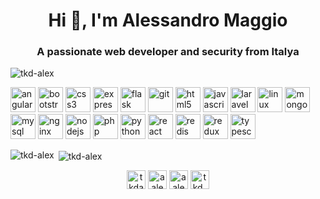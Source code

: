 <h1 align="center">Hi 👋, I'm Alessandro Maggio</h1>
<h3 align="center">A passionate web developer and security from Italya</h3>

<p align="left"> <img src="https://komarev.com/ghpvc/?username=tkd-alex" alt="tkd-alex" /> </p>

<p align="left"><img src="https://devicons.github.io/devicon/devicon.git/icons/angularjs/angularjs-original.svg" alt="angularjs" width="40" height="40"/> <img src="https://devicons.github.io/devicon/devicon.git/icons/bootstrap/bootstrap-plain.svg" alt="bootstrap" width="40" height="40"/> <img src="https://devicons.github.io/devicon/devicon.git/icons/css3/css3-original-wordmark.svg" alt="css3" width="40" height="40"/> <img src="https://devicons.github.io/devicon/devicon.git/icons/express/express-original-wordmark.svg" alt="express" width="40" height="40"/> <img src="https://www.vectorlogo.zone/logos/pocoo_flask/pocoo_flask-icon.svg" alt="flask" width="40" height="40"/> <img src="https://www.vectorlogo.zone/logos/git-scm/git-scm-icon.svg" alt="git" width="40" height="40"/> <img src="https://devicons.github.io/devicon/devicon.git/icons/html5/html5-original-wordmark.svg" alt="html5" width="40" height="40"/> <img src="https://devicons.github.io/devicon/devicon.git/icons/javascript/javascript-original.svg" alt="javascript" width="40" height="40"/> <img src="https://devicons.github.io/devicon/devicon.git/icons/laravel/laravel-plain-wordmark.svg" alt="laravel" width="40" height="40"/> <img src="https://devicons.github.io/devicon/devicon.git/icons/linux/linux-original.svg" alt="linux" width="40" height="40"/> <img src="https://devicons.github.io/devicon/devicon.git/icons/mongodb/mongodb-original-wordmark.svg" alt="mongodb" width="40" height="40"/> <img src="https://devicons.github.io/devicon/devicon.git/icons/mysql/mysql-original-wordmark.svg" alt="mysql" width="40" height="40"/> <img src="https://devicons.github.io/devicon/devicon.git/icons/nginx/nginx-original.svg" alt="nginx" width="40" height="40"/> <img src="https://devicons.github.io/devicon/devicon.git/icons/nodejs/nodejs-original-wordmark.svg" alt="nodejs" width="40" height="40"/> <img src="https://devicons.github.io/devicon/devicon.git/icons/php/php-original.svg" alt="php" width="40" height="40"/> <img src="https://devicons.github.io/devicon/devicon.git/icons/python/python-original.svg" alt="python" width="40" height="40"/> <img src="https://devicons.github.io/devicon/devicon.git/icons/react/react-original-wordmark.svg" alt="react" width="40" height="40"/> <img src="https://devicons.github.io/devicon/devicon.git/icons/redis/redis-original-wordmark.svg" alt="redis" width="40" height="40"/> <img src="https://devicons.github.io/devicon/devicon.git/icons/redux/redux-original.svg" alt="redux" width="40" height="40"/> <img src="https://devicons.github.io/devicon/devicon.git/icons/typescript/typescript-original.svg" alt="typescript" width="40" height="40"/></p>

<p><img align="left" src="https://github-readme-stats.vercel.app/api/top-langs/?username=tkd-alex&layout=compact" alt="tkd-alex" /></p>

<p>&nbsp;<img align="center" src="https://github-readme-stats.vercel.app/api?username=tkd-alex&show_icons=true&count_private=true" alt="tkd-alex" /></p>

<p align="center">
<a href="https://twitter.com/tkdaxel" target="blank"><img align="center" src="https://cdn.jsdelivr.net/npm/simple-icons@3.0.1/icons/twitter.svg" alt="tkdaxel" height="30" width="30" /></a>
<a href="https://linkedin.com/in/aalessandromaggio" target="blank"><img align="center" src="https://cdn.jsdelivr.net/npm/simple-icons@3.0.1/icons/linkedin.svg" alt="aalessandromaggio" height="30" width="30" /></a>
<a href="https://fb.com/aalessandromaggio" target="blank"><img align="center" src="https://cdn.jsdelivr.net/npm/simple-icons@3.0.1/icons/facebook.svg" alt="aalessandromaggio" height="30" width="30" /></a>
<a href="https://instagram.com/tkd_alex" target="blank"><img align="center" src="https://cdn.jsdelivr.net/npm/simple-icons@3.0.1/icons/instagram.svg" alt="tkd_alex" height="30" width="30" /></a>
</p>

<!--START_SECTION:waka-->
<!--END_SECTION:waka-->
